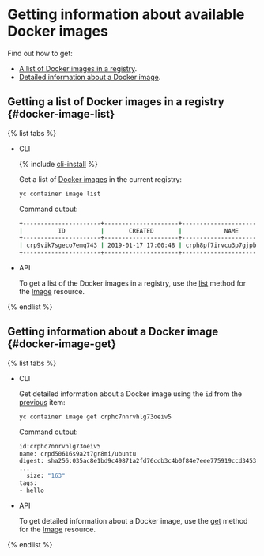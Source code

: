 # Getting information about available Docker images

Find out how to get:
* [A list of Docker images in a registry](#docker-image-list).
* [Detailed information about a Docker image](#docker-image-get).

## Getting a list of Docker images in a registry {#docker-image-list}

{% list tabs %}

- CLI

   {% include [cli-install](../../../_includes/cli-install.md) %}

   Get a list of [Docker images](../../concepts/docker-image.md) in the current registry:

   ```bash
   yc container image list
   ```

   Command output:

   ```bash
   +----------------------+---------------------+----------------------------+------+-----------------+
   |          ID          |       CREATED       |            NAME            | TAGS | COMPRESSED SIZE |
   +----------------------+---------------------+----------------------------+------+-----------------+
   | crp9vik7sgeco7emq743 | 2019-01-17 17:00:48 | crph8pf7irvcu3p7gjpb/myimg |  111 | 30.7 MB         |
   +----------------------+---------------------+----------------------------+------+-----------------+
   ```

- API

   To get a list of the Docker images in a registry, use the [list](../../api-ref/Image/list.md) method for the [Image](../../api-ref/Image/) resource.

{% endlist %}

## Getting information about a Docker image {#docker-image-get}

{% list tabs %}

- CLI

   Get detailed information about a Docker image using the `id` from the [previous](#docker-image-list) item:

   ```bash
   yc container image get crphc7nnrvhlg73oeiv5
   ```

   Command output:

   ```bash
   id:crphc7nnrvhlg73oeiv5
   name: crpd50616s9a2t7gr8mi/ubuntu
   digest: sha256:035ac8e1bd9c49871a2fd76ccb3c4b0f84e7eee775919ccd345337ec7b49f80d
   ...
     size: "163"
   tags:
   - hello
   ```

- API

   To get detailed information about a Docker image, use the [get](../../api-ref/Image/get.md) method for the [Image](../../api-ref/Image/) resource.

{% endlist %}